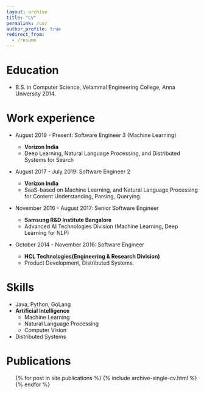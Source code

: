 ```yaml
---
layout: archive
title: "CV"
permalink: /cv/
author_profile: true
redirect_from:
  - /resume
---
```


Education
======
* B.S. in Computer Science, Velammal Engineering College, Anna University 2014.

Work experience
======
* August 2019 - Present: Software Engineer 3 (Machine Learning)
  * <b> Verizon India </b>
  * Deep Learning, Natural Language Processing, and Distributed Systems for Search


* August 2017 - July 2019: Software Engineer 2
  * <b> Verizon India </b>
  * SaaS-based on Machine Learning, and Natural Language Processing for Content Understanding, Parsing, Querying.


* November 2016 - August 2017: Senior Software Engineer
  * <b> Samsung R&D Institute Bangalore </b>
  * Advanced AI Technologies Division (Machine Learning, Deep Learning for NLP)


* October 2014  - November 2016: Software Engineer
  * <b> HCL Technologies(Engineering & Research Division) </b>
  * Product Development, Distributed Systems.
  
Skills
======
* Java, Python, GoLang
* <b> Artificial Intelligence </b>
  * Machine Learning
  * Natural Language Processing
  * Computer Vision
* Distributed Systems

Publications
======
  <ul>{% for post in site.publications %}
    {% include archive-single-cv.html %}
  {% endfor %}</ul>
  
  
